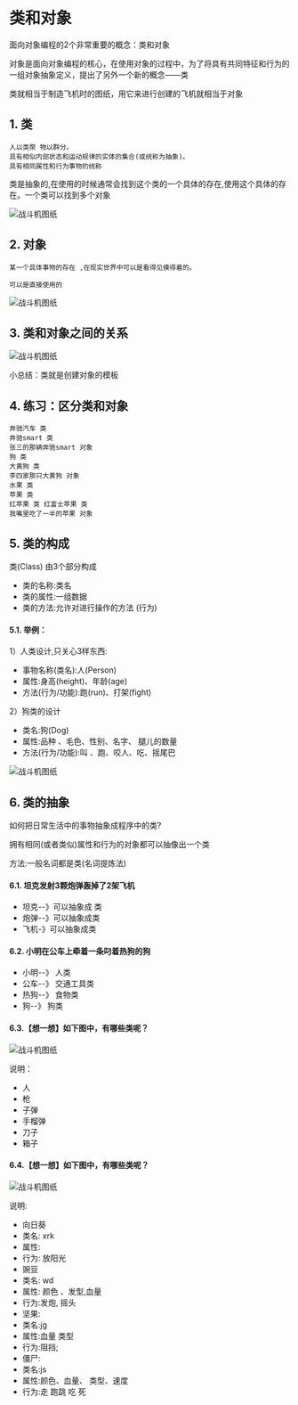 # 类和对象


面向对象编程的2个非常重要的概念：类和对象

对象是面向对象编程的核心，在使用对象的过程中，为了将具有共同特征和行为的一组对象抽象定义，提出了另外一个新的概念——类

类就相当于制造飞机时的图纸，用它来进行创建的飞机就相当于对象


## 1. 类

	人以类聚 物以群分。
	具有相似内部状态和运动规律的实体的集合(或统称为抽象)。 
	具有相同属性和行为事物的统称
	
类是抽象的,在使用的时候通常会找到这个类的一个具体的存在,使用这个具体的存在。一个类可以找到多个对象

![战斗机图纸](../Images/01-第7天-1.png)


## 2. 对象 

	某一个具体事物的存在 ,在现实世界中可以是看得见摸得着的。

	可以是直接使用的

![战斗机图纸](../Images/01-第7天-2.png)


## 3. 类和对象之间的关系

![战斗机图纸](../Images/01-第7天-3.jpg)

小总结：类就是创建对象的模板


## 4. 练习：区分类和对象 

	奔驰汽车 类
	奔驰smart 类 
	张三的那辆奔驰smart 对象
	狗 类
	大黄狗 类 
	李四家那只大黄狗 对象 
	水果 类
	苹果 类 
	红苹果 类 红富士苹果 类 
	我嘴里吃了一半的苹果 对象


## 5. 类的构成
类(Class) 由3个部分构成
* 类的名称:类名
* 类的属性:一组数据
* 类的方法:允许对进行操作的方法 (行为) 

#### 5.1. 举例：

1）人类设计,只关心3样东西: 
* 事物名称(类名):人(Person) 
* 属性:身高(height)、年龄(age) 
* 方法(行为/功能):跑(run)、打架(fight) 

2）狗类的设计 
* 类名:狗(Dog)
* 属性:品种 、毛色、性别、名字、 腿儿的数量
* 方法(行为/功能):叫 、跑、咬人、吃、摇尾巴

![战斗机图纸](../Images/01-第7天-4.jpg)


## 6. 类的抽象

如何把日常生活中的事物抽象成程序中的类? 

拥有相同(或者类似)属性和行为的对象都可以抽像出一个类

方法:一般名词都是类(名词提炼法) 

#### 6.1. 坦克发射3颗炮弹轰掉了2架飞机 

* 坦克--》可以抽象成 类 
* 炮弹--》可以抽象成类 
* 飞机-》可以抽象成类 

#### 6.2. 小明在公车上牵着一条叼着热狗的狗 

* 小明--》 人类 
* 公车--》 交通工具类 
* 热狗--》 食物类 
* 狗--》 狗类 

#### 6.3.【想一想】如下图中，有哪些类呢？

![战斗机图纸](../Images/01-第7天-5.png)

说明：
* 人
* 枪
* 子弹
* 手榴弹
* 刀子
* 箱子



#### 6.4.【想一想】如下图中，有哪些类呢？
![战斗机图纸](../Images/01-第7天-6.png)

说明:
* 向日葵 
 * 类名: xrk 
 * 属性: 
 * 行为: 放阳光 
* 豌豆
 * 类名: wd 
 * 属性: 颜色 、发型,血量 
 * 行为:发炮, 摇头
* 坚果: 
 * 类名:jg 
 * 属性:血量 类型
 * 行为:阻挡; 
* 僵尸: 
 * 类名:js
 * 属性:颜色、血量、 类型、速度
 * 行为:走 跑跳 吃 死 
